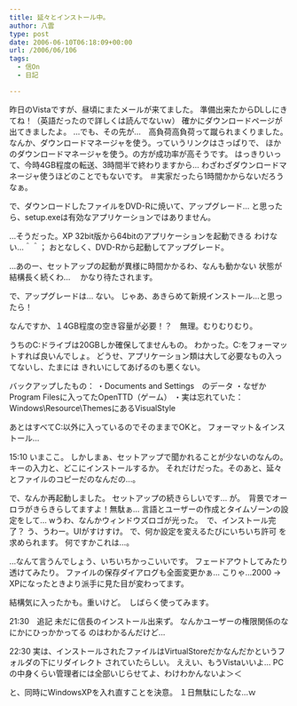 ```yaml
---
title: 延々とインストール中。
author: 八雲
type: post
date: 2006-06-10T06:18:09+00:00
url: /2006/06/106
tags:
  - 信On
  - 日記

---
```

昨日のVistaですが、昼頃にまたメールが来てました。
 準備出来たからDLしにきてね！（英語だったので詳しくは読んでないｗ） 確かにダウンロードページが出てきましたよ。 
 …でも、その先が…　高負荷高負荷って蹴られまくりました。 
 なんか、ダウンロードマネージャを使う。っていうリンクはさっぱりで、 ほかのダウンロードマネージャを使う。の方が成功率が高そうです。 
 はっきりいって、今時4GB程度の転送、3時間半で終わりますから… 
 わざわざダウンロードマネージャ使うほどのことでもないです。 
 ＃実家だったら1時間かからないだろうなぁ。 
 
 で、ダウンロードしたファイルをDVD-Rに焼いて、アップグレード… と思ったら、setup.exeは有効なアプリケーションではありません。 
 
 …そうだった。XP 32bit版から64bitのアプリケーションを起動できる わけない…＾＾；
 おとなしく、DVD-Rから起動してアップグレード。 
 
 …あのー、セットアップの起動が異様に時間かかるわ、なんも動かない 状態が結構長く続くわ…　
 かなり待たされます。 
 
 で、アップグレードは… ない。 じゃあ、あきらめて新規インストール…と思ったら！ 
 
 なんですか、１4GB程度の空き容量が必要！？　無理。むりむりむり。 
 
 うちのC:ドライブは20GBしか確保してませんもの。 わかった。C:をフォーマットすれば良いんでしょ。 
 どうせ、アプリケーション類は大して必要なもの入ってないし、たまには きれいにしてあげるのも悪くない。
 
 バックアップしたもの：
 ・Documents and Settings　のデータ
 ・なぜかProgram Filesに入ってたOpenTTD（ゲーム）
 ・実は忘れていた：Windows\Resource\ThemesにあるVisualStyle
 
 あとはすべてC:以外に入っているのでそのままでOKと。 フォーマット＆インストール…
 
 15:10 いまここ。 しかしまぁ、セットアップで聞かれることが少ないのなんの。
 キーの入力と、どこにインストールするか。
 それだけだった。そのあと、延々とファイルのコピーだのなんだの…。 
 
 で、なんか再起動しました。
 セットアップの続きらしいです… が。　背景でオーロラがきらきらしてますよ！無駄ぁ…
 言語とユーザーの作成とタイムゾーンの設定をして… 
 wうわ、なんかウィンドウズロゴが光った。　で、インストール完了？ 
 う、うわー。UIがすけすけ。 で、何か設定を変えるたびにいちいち許可 を求められます。 
 何ですかこれは…。 
 
 …なんて言うんでしょう、いちいちかっこいいです。
 フェードアウトしてみたり 透けてみたり。 ファイルの保存ダイアログも全面変更かぁ… 
 こりゃ…2000 -> XPになったときより派手に見た目が変わってます。 
 
 結構気に入ったかも。重いけど。　しばらく使ってみます。 
 
 21:30　追記 未だに信長のインストール出来ず。
 なんかユーザーの権限関係のなにかにひっかかってる のはわかるんだけど… 
 
 22:30 実は、インストールされたファイルはVirtualStoreだかなんだかというフォルダの下にリダイレクト されていたらしい。 
 ええい、もうVistaいいよ… PCの中身くらい管理者には全部いじらせてよ、わけわかんないよ＞＜
 
 と、同時にWindowsXPを入れ直すことを決意。 １日無駄にしたな…ｗ